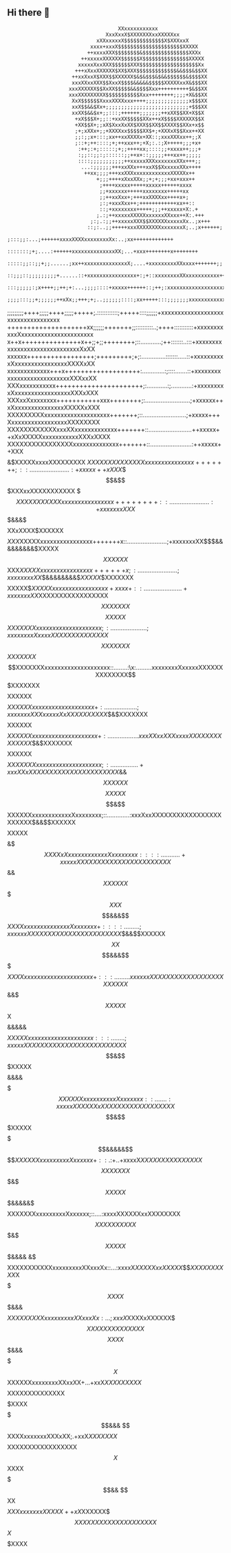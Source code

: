 ## Hi there 👋

                                                                                                    
                                                                                                    
                                                                                                    
                                                                                                    
                                        XXxxxxxxxxxxx                                               
                                    XxxXxxX$XXXXXXXxxXXXXXxx                                        
                                 xXXxxxxxX$$$$$$$$$$$$$X$XXXxxX                                     
                               xxxx+xxxX$$$$$$$$$$$$$$$$$$$$$XXXXX                                  
                              ++xxxxXXX$$$$$$$$&$$$$$$$$$$$$$$$XXXx                                 
                            ++xxxxxXXXXXX$$$$$$X$$$$$$$$$$$$$$$XXXXX                                
                           xxxxxXxxXXX$$$$$$XXX$$$$$$$$$$$$$$$$$$$Xx                                
                          +++xXxxXXXXXX$XX$XXX$$$$$$$$$$$$$&&$$$&$$XX                               
                         ++xxXxxX$XXX$$XXXXXX$&$&$$$&$&&$$$$$$&$$$$XX                               
                         xxxXXxxXXX$$XxxX$$$$&&&&&$$$$$XXXXXxxX&$$$XX                               
                        xxxXXXXXX$$XxXX$$$$$&&$$$$Xxx++++++++++$&$$XX                               
                        xxxXXXXXXXXX$$$$$$$$$$$Xxx++++++++;;;;+X&$$XX                               
                         XxX$$$$$$XxxxXXXXxxx++++;;;;;;;;;;;;;;x$$$XX                               
                         xxX$$&&$Xx+;;;;;;;;;;;;;;;;;;;;;;;;;;;+$$$XX                               
                         xxXX$&&$x+;;:::;++++++;;;;;;;++xXX$$XX+X$$X                                
                          +xX$$$X+;;::+xxXX$$$$$XXx++xX$$$$XXXXXX$$X                                
                          +XX$$X+;;xX$XxxXxXX$XXX$$XX$$XXXX$$XXx+x$$                                
                          ;+;xXXx+;;+XXXXxx$$$$$XX$+;+XXXxX$$Xxx++XX                                
                          ;;:;;x+:::;xx++xxXXXXx+XX::;xxxXXXxx++;;X                                 
                          ;::+;++::::;+;++xxx++;+X;:.:;X+++++;;;+x+                                 
                           :++;:+;:::::;+;;++++xx;::::;;+xxxx++;;;+                                 
                           :;;::;;:;::::::;;++x+::;;;;;+++xx++;;;;;                                 
                           ::::;;;;;;;;;;;++xxxxxXXXxxxxxxxXXx+++;;                                 
                            ...:;;;;;;+++xxXXx+++xxX$$XxxxxxXXx++++                                 
                             ++xx;;;;+++xxXXXxxxxxxxxxxxxXXXXXx++                                   
                                 +;;;++++xXxxXXx;;+;+;;;+xx+xxx++                                   
                                  ;++++xxxxx+++++xxxxx++++++xxxx                                    
                                  ;;+xxxxxx+++++xxxxxxxx+++++xx                                     
                                  ;;++xxXxx+;+++xxXXXXxx++++x+;                                     
                                  ;:;+xxxXxx++;++++++++++++xx++::                                   
                                  ::;+xxxxxxxx+++++;;;++xxxxx+X:.+                                  
                                 ;.:;++xxxxxXXXXXxxxxxxXXxxx++X:.+++                                
                               ;:;.:;;++xxxxxXXX$$XXXXXXxxxxxXx..;x+++                              
                              ::;:..;;+++++xxxXXXXXXXXxxxxxxxX;..;x++++++;                          
                           ;:::;;:...;++++++xxxxXXXXxxxxxxxxXx:..;xx+++++++++++++                   
                        :::::::;+;....:++++++xxxxxxxxxxxxxxXX;...+xxx++++++++x++++++++              
                    :::::;;::;;+;;......;xx++xxxxxxxxxxxxxxX;....+xxxxxxxxxXXxxxx+++++++;;          
                 ::;;;::;;;;;;;;;+......::+xxxxxxxxxxxxxxxx+:;+::xxxxxxxxXXxxxxxxxxxxx++++++++      
             :::;;;;;:;x++++;;++;+:...;;;;::::+xxxxx++++++::;++;:xxxxxxxxxxxxxxxxxxxxxxxxxx++++++   
      ;;;;:::;;+;;;;;;++xXx;;+++;+;..;;;;;;::::;xx+++++:::;;;;;;;xxxxxxxxxxxxxxxxxxxxxxxxxxxxxxx+x++
  ;;;;;;;;;++++;;;;;++++;;;;;+++++;.::::::::::::;+++++::::;;;;;;+xxxxxxxxxxxxxxxxxxxxxxxxxxxxxxxxxxx
++++++++++++++++++++xx;;;;;;+++++++;;::::::::::..;++++:::::::::::+xxxxxxxxxxxXxxxxxxxxxxxxxxxxxxxxxx
x++x+++++++++++++++x++;;+;;++++++++;::............;++:::::::..:::+xxxxxxxxxxxxxxxxxxxxxxxxxxxxxxXxXX
xxxxxx+++++++++++++++++;+++++++++;+;:..............:::::::.....::+xxxxxxxxxxXxxxxxxxxxxxxxxxxXXXXxXX
xxxxxxxxxxxxx+++x+++++++++++++++++++:.............:;::::.......::+xxxxxxxxxxxxxxxxxxxxxxxxxxxXXXxxXX
XXXxxxxxxxxxxx++++++++++++++++++++++;:............:;............:+xxxxxxxxxXxxxxxxxxxxxxxxxxxXXXxXXX
XXXxxXxxxxxxxx+++++++++++xxx++++++++;:..........................;+xxxxxx++xXxxxxxxxxxxxxxxxXXXXXxXXX
XXXXXXXXXxxxxxxxxxxxxxxxxxxxx+++++++;::.........................;+xxxxx+++XxxxxxxxxxxxxxxxxxXXXXXXXX
XXXXXXXXXXXXxxxXXxxxxxxxxxxxxx+++++++::.........................++xxxxx++xXxXXXXXxxxxxxxxxxxXXXxXXXX
XXXXXXXXXXXXXXXXxxxxxxxxxxxxxx+++++++::........................:++xxxxx++XXX$$$$&$XXXXXxxxxXXXXXXXXX
$XXXXXXXXXXXXXXxxxxxxxxxxxxxxx+++++++;::.......................:+xxxxx++xXXX$$$$&$$$XXXxxXXXXXXXXXXX
$$$XXXXXXXXXXXxxxxxxxxxxxxxxxx++++++++::.......................:+xxxxxxxXXX$$$&&&$$$$$XXxXXXX$XXXXXX
$$$$$XXX$XXXXXxxxxxxxxxxxxxxxx+++++++x::.......................;+xxxxxxxXX$$$&&&&&&&&&$XXXXX$$XXXXXX
$$$$$$XXX$XXXXXxxxxxxxxxxxxxxxx++++++x;:.......................;xxxxxxxxXX$$&&&&&&&&$$XXXXX$$XXXXXXX
$$$$XXXXX$$XXXXXxxxxxxxxxxxxxxxxx+xxxx+::......................+xxxxxxxXX$XXXXXXXXXXXXXXXXX$$XXXXXXX
$$$$XXXXX$$$XXXXXXXxxxxxxxxxxxxxxxxxxxx;:.....................;xxxxxxxxXxxxxXXXXXXXXXXXXXX$$$XXXXXXX
$$$XXXXXXX$$$XXXXXXXxxxxxxxxxxxxxxxxxxxx::........:\x:.........xxxxxxxxXxxxxxXXXXXXXXXXXXXX$$$XXXXXXX
$$$$XXXXXX$$$$$XXXXXXxxxxxxxxxxxxxxxxxxx+:...................;xxxxxxxXXXxxxxxXxXXXXXXXXXX$$&$XXXXXXX
$$$$XXXXXX$$$$$XXXXXXxxxxxxxxxxxxxxxxxxxx+:..................xxxXXxxXXXxxxxXXXXXXXXXXXXXX$$&$XXXXXXX
$$$$XXXXXX$$$$$XXXXXXXxxxxxxxxxxxxxxxxxxxx;:................+xxxXXxXXXXXXXXXXXXXXXXXXXXXX$&&$$XXXXXX
$$$$XXXXX$$$$&$$XXXXXXxxxxxxxxxxxxXxxxxxxxx;::.............:xxxXxxXXXXXXXXXXXXXXXXXXXXXXX$&&$$XXXXXX
$$$$XXXXX$$$$&$$$XXXXxXxxxxxxxxxxxxXxxxxxxxx::::...........+xxxxxXXXXXXXXXXXXXXXXXXXXXXX$$&&$$XXXXXX
$$$$$XXX$$$$&&&$$$XXXXxxxxxxxxxxxxxxXxxxxxxx+::::.........;xxxxxxXXXXXXXXXXXXXXXXXXXXXXX$$&&$$XXXXXX
$$$$$$XX$$$$&&&$$$$$XXXXxxxxxxxxxxxxxxxxxxxxx+:::.........xxxxxxXXXXXXXXXXXXXXXXXXXXXXXX$$&&$$$XXXXX
$$$$$$X$$$$&&&&&$$$$$XXXXXxxxxxxxxxxxxxxxxxxxx:::........;xxxxxXXXXXXXXXXXXXXXXXXXXXXXXX$$$&$$$XXXXX
$$$$$$$$$$$$&&&&$$$$$$$XXXXXXxxxxxxxxxxXxxxxxxx::.......:xxxxxXXXXXXxXXXXXXXXXXXXXXXXXX$$$$&$$$XXXXX
$$$$$$$$$$$&&&&&$$$$$$$$$XXXXXXxxxxxxxxxXxxxxxx+::.:$+..+xxxxX$XXXXXXXXXXXXXXX$$$XXXXXXX$$$&$$$XXXXX
$$$$$$$$$$$&&&&&$$$$$$$$$XXXXXXXxxxxxxxxxXxxxxxx;::....:xxxxXXXXXXxxXXXXXXXX$$XXXXXXXXXX$$$&$$$XXXXX
$$$$$$$$$$$&&&& &$$$$$XXXXXXXXXXXxxxxxxxxxXXxxxXx::...:xxxxX$XXXXXxxXXXXX$$$$XXXXXXXXXX$X$$$$$$$XXXX
$$$$$$$$$$$&&&  $$$$$$$$$XXXXXXXXXxxxxxxxxxXXxxxXx:...;xxxX$XXXXxXXXXXX$$$XXXXXXXXXXXXXX$$$$$$$$XXXX
$$$$$$$$$$$&&&  $$$$$$$$$$$X$$XXXXXXxxxxxxxxXXxxXX+...+xxX$XXXXXXXXX$$$$$XXXXXXXXXXXXXX$$$$$$$$$XXXX
$$$$$$$$$$$&&&  $$$$$$$$$$$$$$$$$$XXXXxxxxxxxXXXxXX;.+xxX$XXXXXXX$$$$$XXXXXXXXXXXXXXXXX$$X$$$$$$XXXX
$$$$$$$$$$$&&   $$$$$$XX$$$$$$$$$$$$$XXXxxxxxxxXXXXX++xX$XXXXXX$$$XXXXXXXXXXXXXXXXXXXX$$$X$$$$$$XXXX

<!--
**Mustafa-79/Mustafa-79** is a ✨ _special_ ✨ repository because its `README.md` (this file) appears on your GitHub profile.

Here are some ideas to get you started:

- 🔭 I’m currently working on ...
- 🌱 I’m currently learning ...
- 👯 I’m looking to collaborate on ...
- 🤔 I’m looking for help with ...
- 💬 Ask me about ...
- 📫 How to reach me: ...
- 😄 Pronouns: ...
- ⚡ Fun fact: ...
-->

